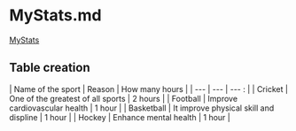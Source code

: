# MyStats.md











[MyStats](MyStats.md)
## Table creation
| Name of the sport | Reason | How many hours |
|       ---       |       ---      |     ---   :   |
|  Cricket    |    One of the greatest of all sports      |   2 hours   |
|  Football   |    Improve cardiovascular health          |   1 hour    |
|  Basketball |    It improve physical skill and displine |   1 hour    |
|  Hockey     |    Enhance mental health                  |   1 hour    |